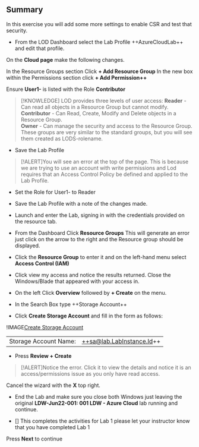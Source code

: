 ## Summary
In this exercise you will add some more settings to enable CSR and test that security.

- From the LOD Dashboard select the Lab Profile ++AzureCloudLab++ and edit that profile.

On the **Cloud page** make the following changes.

In the Resource Groups section Click **+ Add Resource Group**
In the new box within the Permissions section click **+ Add Permission++**

Ensure **User1-** is listed with the Role **Contributor**

>[!KNOWLEDGE] LOD provides three levels of user access:
>**Reader** - Can read all objects in a Resource Group but cannot modify.    
>**Contributor** - Can Read, Create, Modify and Delete objects in a Resource Group.    
>**Owner** - Can manage the security and access to the Resource Group.    
>These groups are very similar to the standard groups, but you will see them created as LODS-rolename.

- Save the Lab Profile

>[!ALERT]You will see an error at the top of the page. This is because we are trying to use an account with write permissions and Lod requires that an Access Control Policy be defined and applied to the Lab Profile.  

- Set the Role for User1- to Reader
- Save the Lab Profile with a note of the changes made.
- Launch and enter the Lab, signing in with the credentials provided on the resource tab.

- From the Dashboard Click **Resource Groups**  This will generate an error just click on the arrow to the right and the Resource group should be displayed.  
- Click the **Resource Group** to enter it and on the left-hand menu select **Access Control (IAM)**
- Click view my access and notice the results returned.  Close the Windows/Blade that appeared with your access in.
- On the left Click **Overview** followed by **+ Create** on the menu.
- In the Search Box type ++Storage Account++
- Click **Create Storage Account** and fill in the form as follows:

!IMAGE[Create Storage Account](images/image02.jpg)

|||
|---------------|--------------------------|
| Storage Account Name:       | ++sa@lab.LabInstance.Id++    |

- Press **Review + Create**

>[!ALERT]Notice the error.  Click it to view the details and notice it is an access/permissions issue as you only have read access.

Cancel the wizard with the **X** top right.

 - End the Lab and make sure you close both Windows just leaving the original **LDW-Jun22-001: 001 LDW - Azure Cloud** lab running and continue.

- [] This completes the activities for Lab 1 please let your instructor know that you have completed Lab 1

Press **Next** to continue
